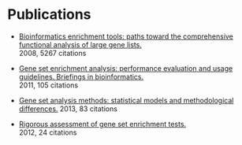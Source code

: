# Publications

* [Bioinformatics enrichment tools: paths toward the comprehensive functional analysis of large gene lists.](
  https://academic.oup.com/nar/article/37/1/1/1026684/Bioinformatics-enrichment-tools-paths-toward-the)    
  2008, 5267 citations

* [Gene set enrichment analysis: performance evaluation and usage guidelines. Briefings in bioinformatics.](
  https://academic.oup.com/bib/article/13/3/281/245639/Gene-set-enrichment-analysis-performance)    
  2011, 105 citations

* [Gene set analysis methods: statistical models and methodological differences.](
  https://academic.oup.com/bib/article/15/4/504/407653/Gene-set-analysis-methods-statistical-models-and)
  2013, 83 citations

* [Rigorous assessment of gene set enrichment tests.](
  https://academic.oup.com/bioinformatics/article/28/11/1480/266349/Rigorous-assessment-of-gene-set-enrichment-tests)    
  2012, 24 citations
